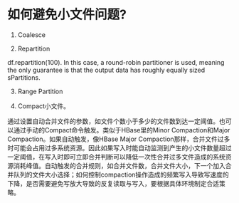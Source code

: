 # 如何避免小文件问题?

1. Coalesce

2. Repartition
   
df.repartition(100). In this case, a round-robin partitioner is used, meaning the only guarantee is that the output data has roughly equally sized sPartitions.

3. Range Partition

4. Compact小文件。

通过设置自动合并文件的参数，如文件个数小于多少的文件数到达一定阈值。也可以通过手动的Compact命令触发。类似于HBase里的Minor Compaction和Major Compaction。如果自动触发，像HBase Major Compaction那样，合并文件过多时可能会占用过多系统资源。因此如果写入时能自动监测到产生的小文件数量超过一定阈值，在写入时即可立即合并判断可以降低一次性合并过多文件造成的系统资源消耗峰值。自动触发的合并规则，如合并文件数，合并文件大小，下一个加入合并队列的文件大小选择；如何控制compaction操作造成的频繁写入导致写速度的下降，是否需要避免写放大导致的反复读取与写入，要根据具体环境制定合适策略。
 
